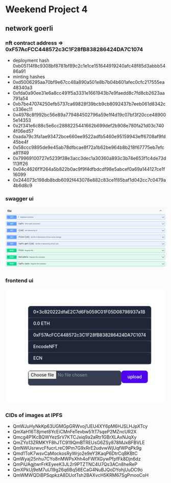 # Weekend Project 4

## network goerli
### nft contract address => 0xF57AcFCC448572c3C1F28fB838286424DA7C1074
- deployment hash 0xb05114f8c9308bf8781bf89c2c1e1ce151644919240afc48f85d3abbb5486a91
- minting hashes
- 0xd5006295aa70bf9e67cc48a890a501e8b7b04b601afec0cfc217555ea48340a3
- 0xfda0a90ee31e6a8cc491f5a3331e1661943b7e9faedd8c7fd8cb2623aa791a54
- 0xb7be47074250efb5737ca69828f39bcb9cb8092437b7eeb061d8342cc336ec11
- 0x4978c8f992bc56e89a779484502796a59e1f4d19c07bf3f20cce489005e14353
- 0x2f341e6c88c5e6cc2888225441662b699def2b908e780fa21d03c7404f06ed57
- 0xada79c3fa1ae93472bce660ee9522adfb5460e95159943eff6708af9fd45be4f
- 0x58ccc9895de9e45ab78dfbcae8f72a1b62be964b8b218f67775eb7efca811f49
- 0x79969100727e5239f38e3acc3dec1a30360a893c3b74e653f1c4de73d113ff26
- 0x04c4626f1f264a5b822b0ac9f9f4dfbdcdf98e5abcef0a69a144127ce1f16099
- 0x244073c198db8bdb6092f443078e882c83ce1f85baf1d042cc7c0479a4b6d8c9

### swagger ui

![swagger ui](./report/methodscalled.png)

### frontend ui
![frontend ui](./report/frontendui.png)
### CIDs of images at IPFS

- QmWJuHyNkKp63UGMGpGRWvoj1JEU4XY6pM6HJSLHJpXTcy
- QmXaH16T8jmet8YcEiCMnFeTevbw51tT7sqeP2MZncUR2X
- Qmcg4P1KcBQWYezSrV7KTCJxiq9a2aRtr1GBrXLAxNJqXy
- QmZYo13ZRMKYF8hJTC919QmBTREUsG6ZSy878MJxBFBVLE
- QmNWUsrwvcFfucrLreC9Pm7G9xRrE2udvwWjUqfWPqPk9g
- Qmd1ToK7wsvCaMockosRyWrjo2e9eY3KaqP6DtrCqBKBtC
- QmWyaj25nhu7CYo8nMWPsXhh4oFWfXGywPfpfFk8Djn6dz
- QmPiUAgjtwrFrKEyeeK3JL2r9PTZTNC4U7Qs3ACn8heReP
- QmXPkUj9eM7uU19g26q6Bq56ECaG4NuBJQoDYohjUuDC9o
- QmWMWQDiBPSqpkzA8DUotTsh2BAXvcH5KRM67SgPmooCoH
